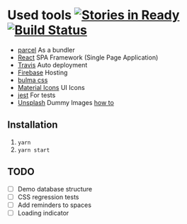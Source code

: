 # Used tools [![Stories in Ready](https://badge.waffle.io/FDiskas/tlate.png?label=ready&title=Ready)](https://waffle.io/FDiskas/tlate) [![Build Status](https://travis-ci.org/FDiskas/tlate.svg?branch=master)](https://travis-ci.org/FDiskas/tlate)

- [parcel](https://parceljs.org/) As a bundler
- [React](https://facebook.github.io/react) SPA Framework (Single Page Application)
- [Travis](https://travis-ci.org) Auto deployment
- [Firebase](https://firebase.google.com) Hosting
- [bulma css](https://bulma.io)
- [Material Icons](https://github.com/google/material-design-icons/tree/master/iconfont) UI Icons
- [jest](https://facebook.github.io/jest/) For tests
- [Unsplash](https://unsplash.it/images) Dummy Images [how to](http://designinstruct.com/tutorial/howto-image-placeholders/)

## Installation

1. `yarn`
1. `yarn start`

## TODO

- [ ] Demo database structure
- [ ] CSS regression tests
- [ ] Add reminders to spaces
- [ ] Loading indicator
